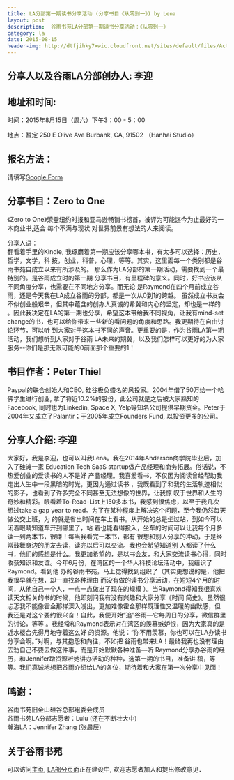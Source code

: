 ```yaml
---
title: LA分部第一期读书分享活动 (分享书目《从零到一》) by Lena
layout: post
description:  谷雨书苑LA分部第一期读书分享活动：《从零到一》
category: la 
date: 2015-08-15
header-img: http://dtfjihky7xwic.cloudfront.net/sites/default/files/Activities/la-beauty-shot.jpg
---
```


## 分享人以及谷雨LA分部创办人: 李迎

## 地址和时间:

时间：2015年8月15日（周六）下午3：00 - 5：00

地点：暂定 250 E Olive Ave Burbank, CA, 91502 （Hanhai Studio）

## 报名方法：

请填写[Google Form](https://docs.google.com/forms/d/14suzNHWbPV_q1bsK_S8U6ugRTkmVgQF-W0EY8-2yW14/viewform)


## 分享书目：Zero to One

《Zero to One》荣登纽约时报和亚马逊畅销书榜首，被评为可能迄今为止最好的一本商业书,适合
每个不满与现状.对世界前景有想法的人来阅读。

分享人语：  
翻看着手里的Kindle, 我琢磨着第一期应该分享哪本书，有太多可以选择：历史，哲学，文学，科
技，创业，科普，心理，等等。其实，这里面每一个类别都是谷雨书苑自成立以来有所涉及的。
那么作为LA分部的第一期活动，需要找到一个最特别的。<Zero to One>是谷雨成立时的第一期
分享书目，有里程碑的意义。同时，好书应该从不同角度分享，也需要在不同地方分享。而无论
是Raymond在四个月前成立谷雨，还是今天我在LA成立谷雨的分部，都是一次从0到1的跨越。
虽然成立书友会不似创业般艰辛，但其中蕴含的创办人真诚的希冀和内心的坚定，却也是一样的
。因此我决定在LA的第一期也分享<Zero to One>，希望这本带给我不同视角，让我有mind-set
change的书，也可以给你带来一些新的看问题的角度和思路。我更期待在自由讨论环节，可以听
到大家对于这本书不同的声音。更重要的是，作为谷雨LA第一期活动，我们想听到大家对于谷雨
LA未来的期冀，以及我们怎样可以更好的为大家服务--你们是那无限可能的0前面那个重要的1！

## 书目作者：Peter Thiel

Paypal的联合创始人和CEO, 硅谷极负盛名的风投家。2004年借了50万给一个哈佛学生进行创业,
拿了将近10.2%的股份，此公司就是之后被大家熟知的Facebook, 同时也为Linkedin, Space X,
Yelp等知名公司提供早期资金。Peter于2004年又成立了Palantir；于2005年成立Founders Fund,
以投资更多的公司。

## 分享人介绍: 李迎

大家好，我是李迎，也可以叫我Lena。我在2014年Anderson商学院毕业后，加入了硅滩一家
Education Tech SaaS startup做产品经理和商务拓展。俗话说，不热爱创业的爱读书的人不是好
产品经理。我喜爱看书，不仅因为阅读曾经帮助我走出人生中一段黑暗的时光，更因为通过读书
，我既看到了和我的生活轨迹相似的影子，也看到了许多完全不同甚至无法想像的世界，让我惊
叹于世界和人生的奇妙和精彩。眼看着To-Read-List上150多本书，我感到很焦虑，以至于我几次
想过take a gap year to read。为了在某种程度上解决这个问题，至今我仍然每天做公交上班，为
的就是省出时间在车上看书。从开始的总是坐过站，到如今可以闭着眼睛知道车开到哪里了，站
着也能看得投入，坐车的时间可以让我每个月多读一到两本书，很赚！每当我看完一本书，都有
很想和别人分享的冲动，于是经常鼓舞身边的朋友去读，读完以后可以交流。我也会希望知道别
人都读了什么书，他们的感想是什么。我更加希望的，是以书会友，和大家交流读书心得，同时
收获知识和友谊。今年6月份，在湾区的一个华人科技论坛活动中，我结识了Raymond。看到他
办的谷雨书苑，马上觉得找到组织了（其实更想说的是，他把我很早就在想，却一直找各种理由
而没有做的读书分享活动，在短短4个月的时间，从他自己一个人，一点一点做出了现在的规模
）。当Raymond得知我很喜欢读天文相关的书的时候，他即刻问我有没有兴趣和大家分享《时间
简史》。虽然很忐忑我不能像霍金那样深入浅出，更加难像霍金那样既理性又温暖的幽默感，但
我还是对这个要约很兴奋！自此，我便开始“追”谷雨—它每周日的分享，微信群里的讨论，等等
。我经常和Raymond表示对在湾区的羡慕嫉妒恨，因为大家真的是近水楼台先得月地守着这么好
的资源。他说：“你不用羡慕，你也可以在LA办读书分享会啊。”对啊，与其抱怨和向往，不如把
谷雨也带来LA！最终我再也没有理由去劝自己不要去做这件事，而是开始默默各种准备—听
Raymond分享办谷雨的经历，和Jennifer蹭资源听她讲办活动的种种，选第一期的书目，准备讲
稿，等等。我们真诚地想把谷雨介绍给LA的各位，期待着和大家在第一次分享中见面！

## 鸣谢：

谷雨书苑旧金山硅谷总部组委会成员  
谷雨书苑LA分部志愿者：Lulu (还在不断壮大中)  
瀚海LA：Jennifer Zhang (张晨辰)

## 关于谷雨书苑

可以访问[主页](http://www.valleyrain.org), [LA部分页面](http://www.valleyrain.org/la)正在建设中, 欢迎志愿者加入和提出修改意见．
